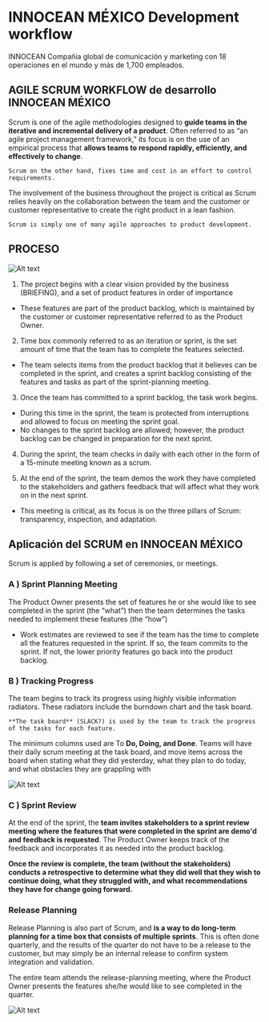 # INNOCEAN MÉXICO Development workflow

INNOCEAN Compañia global de comunicación y marketing con 18 operaciones en el mundo y más de 1,700 empleados.

## AGILE SCRUM WORKFLOW de desarrollo INNOCEAN MÉXICO

Scrum is one of the agile methodologies designed to **guide teams in the iterative and incremental delivery of a product**. Often referred to as “an agile project management framework,” its focus is on the use of an empirical process that **allows teams to respond rapidly, efficiently, and effectively to change**. 

```Scrum on the other hand, fixes time and cost in an effort to control requirements.```

The involvement of the business throughout the project is critical as Scrum relies heavily on the collaboration between the team and the customer or customer representative to create the right product in a lean fashion.

```Scrum is simply one of many agile approaches to product development.```

## PROCESO

![Alt text](public/scrum.jpg?raw=true "INNOCEAN México")

1. The project begins with a clear vision provided by the business (BRIEFING), and a set of product features in order of importance
  - These features are part of the product backlog, which is maintained by the customer or customer representative referred to as the Product Owner.

2. Time box commonly referred to as an iteration or sprint, is the set amount of time that the team has to complete the features selected.
  - The team selects items from the product backlog that it believes can be completed in the sprint, and creates a sprint backlog consisting of the features and tasks as part of the sprint-planning meeting.

3. Once the team has committed to a sprint backlog, the task work begins.
  - During this time in the sprint, the team is protected from interruptions and allowed to focus on meeting the sprint goal.
  - No changes to the sprint backlog are allowed; however, the product backlog can be changed in preparation for the next sprint.

4. During the sprint, the team checks in daily with each other in the form of a 15-minute meeting known as a scrum.

5. At the end of the sprint, the team demos the work they have completed to the stakeholders and gathers feedback that will affect what they work on in the next sprint.
  - This meeting is critical, as its focus is on the three pillars of Scrum: transparency, inspection, and adaptation.

## Aplicación del SCRUM en INNOCEAN MÉXICO

Scrum is applied by following a set of ceremonies, or meetings.

### A ) Sprint Planning Meeting

The Product Owner presents the set of features he or she would like to see completed in the sprint (the “what”) then the team determines the tasks needed to implement these features (the “how”)

  - Work estimates are reviewed to see if the team has the time to complete all the features requested in the sprint. If so, the team commits to the sprint. If not, the lower priority features go back into the product backlog.

### B ) Tracking Progress

The team begins to track its progress using highly visible information radiators. These radiators include the burndown chart and the task board.

  ```**The task board** (SLACK?) is used by the team to track the progress of the tasks for each feature.```

The minimum columns used are To **Do, Doing, and Done**. Teams will have their daily scrum meeting at the task board, and move items across the board when stating what they did yesterday, what they plan to do today, and what obstacles they are grappling with

![Alt text](public/todos.jpg?raw=true "INNOCEAN México")

### C ) Sprint Review

At the end of the sprint, the **team invites stakeholders to a sprint review meeting where the features that were completed in the sprint are demo'd and feedback is requested**. The Product Owner keeps track of the feedback and incorporates it as needed into the product backlog.

**Once the review is complete, the team (without the stakeholders) conducts a retrospective to determine what they did well that they wish to continue doing, what they struggled with, and what recommendations they have for change going forward.**

### Release Planning

Release Planning is also part of Scrum, and **is a way to do long-term planning for a time box that consists of multiple sprints**. This is often done quarterly, and the results of the quarter do not have to be a release to the customer, but may simply be an internal release to confirm system integration and validation.

The entire team attends the release-planning meeting, where the Product Owner presents the features she/he would like to see completed in the quarter.

![Alt text](public/release.jpg?raw=true "INNOCEAN México")